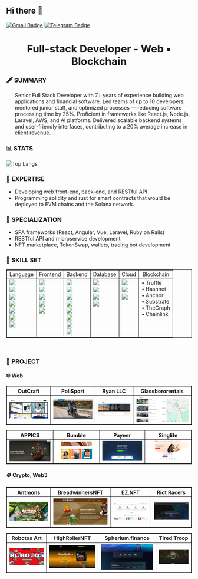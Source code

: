 ## Hi there 👋

[![Gmail Badge](https://img.shields.io/badge/-Gmail-c14438?style=flat-square&logo=Gmail&logoColor=white&link=mailto:cn.corestar@gmail.com)](mailto:KingStar365.21@gmail.com)
[![Telegram Badge](https://img.shields.io/badge/-Telegram-3495eb?style=flat-square&logo=Telegram&logoColor=white&link=https://t.me/proengindev)](https://t.me/proengindev)

<h1 align="center">
  <strong>
    Full-stack Developer - Web • Blockchain
  </strong>
</h2>

<h3><strong>🖋️ SUMMARY</strong></h3>
  <ul>
    <p>
      Senior Full Stack Developer with 7+ years of experience building web applications and financial software. Led teams of up to 10 developers, mentored junior staff, and optimized processes — reducing software processing time by 25%. Proficient in frameworks like React.js, Node.js, Laravel, AWS, and AI platforms. Delivered scalable backend systems and user-friendly interfaces, contributing to a 20% average increase in client revenue.
    </p>
  </ul>

<h3><strong>📊 STATS</strong></h3>
      
![Top Langs](https://github-readme-stats.vercel.app/api/top-langs/?username=prodevcn&hide=TeX&layout=compact&theme=tokyonight)

<h3><strong>🥼 EXPERTISE</strong></h3>
  <ul>
    <li>Developing web front-end, back-end, and RESTful API</li>
    <li>Programming solidity and rust for smart contracts that would be deployed to EVM chains and the Solana network. </li>
  </ul>

<h3><strong>🌟 SPECIALIZATION</strong></h3>
  <ul>
    <li>SPA frameworks (React, Angular, Vue, Laravel, Ruby on Rails)</li>
    <li>RESTful API and microservice development</li>
    <li>NFT marketplace, TokenSwap, wallets, trading bot development</li>
  </ul>
<h3><strong>🔮 SKILL SET</strong></h3>
  <table width="100%" style="border: 1px solid">
    <thead align="center">
      <tr style="border: 1px solid">
        <td style="border: 1px solid">Language</td>
        <td style="border: 1px solid">Frontend</td>
        <td style="border: 1px solid">Backend</td>
        <td style="border: 1px solid">Database</td>
        <td style="border: 1px solid">Cloud</td>
        <td style="border: 1px solid">Blockchain</td>
      </tr>
    </thead>
    <tbody>
      <tr>
        <td valign="top" style="border: 1px solid">
            <img src="https://img.shields.io/badge/JavaScript-323330?style=for-the-badge&logo=javascript&logoColor=F7DF1E" /><br />
            <img src="https://img.shields.io/badge/PHP-777BB4?style=for-the-badge&logo=php&logoColor=white" /><br />
            <img src="https://img.shields.io/badge/Angular-DD0031?style=for-the-badge&logo=angular&logoColor=white" /><br />
            <img src="https://img.shields.io/badge/Python-FFD43B?style=for-the-badge&logo=python&logoColor=blue" /><br />
            <img src="https://img.shields.io/badge/Ruby-CC342D?style=for-the-badge&logo=ruby&logoColor=white" /><br />
            <img src="https://img.shields.io/badge/Rust-black?style=for-the-badge&logo=rust&logoColor=#E57324" /><br />
            <img src="https://img.shields.io/badge/TypeScript-007ACC?style=for-the-badge&logo=typescript&logoColor=white" /><br />
        </td>
        <td valign="top" style="border: 1px solid">
            <img src="https://img.shields.io/badge/Angular-DD0031?style=for-the-badge&logo=angular&logoColor=white" /><br />
            <img src="https://img.shields.io/badge/React-20232A?style=for-the-badge&logo=react&logoColor=61DAFB" /><br />
            <img src="https://img.shields.io/badge/next%20js-000000?style=for-the-badge&logo=nextdotjs&logoColor=white" /><br />
            <img src="https://img.shields.io/badge/Vue%20js-35495E?style=for-the-badge&logo=vuedotjs&logoColor=4FC08D" /><br />
            <img src="https://img.shields.io/badge/Electron-2B2E3A?style=for-the-badge&logo=electron&logoColor=9FEAF9" /><br />
        </td>
         <td valign="top" style="border: 1px solid">
            <img src="https://img.shields.io/badge/Node%20js-339933?style=for-the-badge&logo=nodedotjs&logoColor=white" /><br />
            <img src="https://img.shields.io/badge/PHP-777BB4?style=for-the-badge&logo=php&logoColor=white" /><br />
            <img src="https://img.shields.io/badge/Express%20js-000000?style=for-the-badge&logo=express&logoColor=white" /><br />
            <img src="https://img.shields.io/badge/nestjs-E0234E?style=for-the-badge&logo=nestjs&logoColor=white" /><br />
            <img src="https://img.shields.io/badge/Laravel-FF2D20?style=for-the-badge&logo=laravel&logoColor=whites" /><br />
            <img src="https://img.shields.io/badge/Django-092E20?style=for-the-badge&logo=django&logoColor=green" /><br />
            <img src="https://img.shields.io/badge/.NET-512BD4?style=for-the-badge&logo=dotnet&logoColor=white" /><br />
            <img src="https://img.shields.io/badge/Ruby_on_Rails-CC0000?style=for-the-badge&logo=ruby-on-rails&logoColor=white" /><br />
        </td>
        <td valign="top" style="border: 1px solid">
            <img src="https://img.shields.io/badge/MySQL-005C84?style=for-the-badge&logo=mysql&logoColor=white" /><br />
            <img src="https://img.shields.io/badge/PostgreSQL-316192?style=for-the-badge&logo=postgresql&logoColor=white" /><br />
            <img src="https://img.shields.io/badge/MongoDB-4EA94B?style=for-the-badge&logo=mongodb&logoColor=white" /><br />
            <img src="https://img.shields.io/badge/redis-%23DD0031.svg?&style=for-the-badge&logo=redis&logoColor=white" /><br />
        </td>
        <td valign="top" style="border: 1px solid">
            <img src="https://img.shields.io/badge/Amazon_AWS-FF9900?style=for-the-badge&logo=amazonaws&logoColor=white" /><br />
            <img src="https://img.shields.io/badge/firebase-ffca28?style=for-the-badge&logo=firebase&logoColor=black" /><br />
            <img src="https://img.shields.io/badge/microsoft%20azure-0089D6?style=for-the-badge&logo=microsoft-azure&logoColor=white" /><br />
        </td>
        <td valign="top" style="border: 1px solid">
            • Truffle<br />
            • Hashnet<br />
            • Anchor<br />
            • Substrate<br />
            • TheGraph<br />
            • Chainlink<br />
        </td>
      </tr>
    </tbody>
  </table>
</p>
<br />
<h3><strong>🔖 PROJECT</strong></h3>
  <h4><strong>🌐 Web</strong></h4>
    <table align="center" style="border: 1px solid">
      <thead align="center">
        <tr align="center">
          <th align="center" style="border: 1px solid">OutCraft</th>
          <th align="center" style="border: 1px solid">PoliSport</th>
          <th align="center" style="border: 1px solid">Ryan LLC</th>
          <th align="center" style="border: 1px solid">Glassbororentals</th>
        </tr>
      </thead>
      <tbody align="center">
        <tr>
          <td style="border: 1px solid">
            <a href="https://.outcraft.agency/">
              <img src="./assests/WEB/OutCraft_web.png" width="200">
            </a>
          </td>
          <td style="border: 1px solid">
            <a href="https://polisport.com/">
              <img src="./assests/WEB/polispot_web.png" width="200">
            </a>
          </td>
          <td style="border: 1px solid">
            <a href="https://ryan.com/">
              <img src="./assests/WEB/Ryan LLC_web.png" width="200">
            </a>
          </td>
          <td style="border: 1px solid">
            <a href="https://glassbororentals.com/en/">
              <img src="./assests/WEB/Glassboro_web.png" width="200">
            </a>
          </td>
        </tr>
      </tbody>
    </table>
    <table align="center" style="border: 1px solid">
      <thead align="center">
        <tr align="center">
          <th align="center" style="border: 1px solid">APPICS</th>
          <th align="center" style="border: 1px solid">Bumble</th>
          <th align="center" style="border: 1px solid">Payeer</th>
          <th align="center" style="border: 1px solid">Singlife</th>
        </tr>
      </thead>
      <tbody>
        <tr>
          <td style="border: 1px solid">
            <a href="https://appics.com/">
              <img src="./assests/WEB/appics_web.jpg" width="200">
            </a>
          </td>
          <td style="border: 1px solid">
            <a href="https://bumble.com/">
              <img src="./assests/WEB/bumble_web.jpg" width="200">
            </a>
          </td>
          <td style="border: 1px solid">
            <a href="https://payeer.com/en/">
              <img src="./assests/WEB/payeer_web.jpg" width="200">
            </a>
          </td>
          <td style="border: 1px solid">
            <a href="https://singlife.com/en">
              <img src="./assests/WEB/singlife_web.jpg" width="200">
            </a>
          </td>
        </tr>
      </tbody>
    </table>
  <h4><strong>🪙 Crypto, Web3</strong></h4>
    <table align="center" style="border: 1px solid">
      <thead align="center">
        <tr align="center">
          <th align="center" style="border: 1px solid">Antmons</th>
          <th align="center" style="border: 1px solid">BreadwinnersNFT</th>
          <th align="center" style="border: 1px solid">EZ.NFT</th>
          <th align="center" style="border: 1px solid">Riot Racers</th>
        </tr>
      </thead>
      <tbody align="center">
        <tr>
          <td style="border: 1px solid">
            <a href="https://antmons.com/">
              <img src="./assests/Blockchain/antmons.jpg" width="200">
            </a>
          </td>
          <td style="border: 1px solid">
            <a href="https://breadwinnersnft.io">
              <img src="./assests/Blockchain/breadwinner.jpg" width="200">
            </a>
          </td>
          <td style="border: 1px solid">
            <a href="https://ez-nft.io/">
              <img src="./assests/Blockchain/ez.jpg" width="200">
            </a>
          </td>
          <td style="border: 1px solid">
            <a href="https://riotracers.com/">
              <img src="./assests/Blockchain/riot.jpg" width="200">
            </a>
          </td>
        </tr>
      </tbody>
    </table>
    <table align="center" style="border: 1px solid">
      <thead align="center">
        <tr align="center">
          <th align="center" style="border: 1px solid">Robotos Art</th>
          <th align="center" style="border: 1px solid">HighRollerNFT</th>
          <th align="center" style="border: 1px solid">Spherium.finance</th>
          <th align="center" style="border: 1px solid">Tired Troop</th>
        </tr>
      </thead>
      <tbody align="center">
        <tr>
          <td style="border: 1px solid">
            <a href="https://robotos.art">
              <img src="./assests/Blockchain/robotos.jpg" width="200">
            </a>
          </td>
          <td style="border: 1px solid">
            <a href="https://highrollersnft.com/">
              <img src="./assests/Blockchain/rollers.jpg" width="200">
            </a>
          </td>
          <td style="border: 1px solid">
            <a href="https://spherium.finance/">
              <img src="./assests/Blockchain/spherium.jpg" width="200">
            </a>
          </td>
          <td style="border: 1px solid">
            <a href="https://tiredtroop.io/">
              <img src="./assests/Blockchain/tired.jpg" width="200">
            </a>
          </td>
        </tr>
      </tbody>
    </table>
